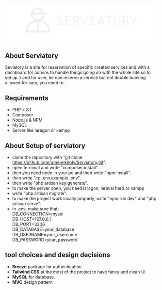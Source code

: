 <img src="/public/serviatory.png" alt="Serviatory">

## About Serviatory
Seviatory is a site for reservation of specific created services and with a dashboard for admins to handle things going on with the whole site so to set up it and for user, he can reserve a service but not double booking allowed for sure, you need to:


## Requirements
- PHP > 8.1
- Composer
- Node.js & NPM
- MySQL
- Server like laragon or xampp


## About Setup of serviatory

- clone the repository with "git clone https://github.com/omerelkholy/Serviatory.git".
- open terminal and write "composer install".
- then you need node in your pc and then write "npm install".
- then write "cp .env.example .env".
- then write "php artisan key:generate".
- to make the server open, you need laragon, laravel herd or xampp
- write "php artisan migrate".
- to make the project work locally properly, write "npm run dev" and "php artisan serve".
- In .env, make sure that: <br>
  DB_CONNECTION=mysql <br>
  DB_HOST=127.0.0.1 <br>
  DB_PORT=3306 <br>
  DB_DATABASE=your_database <br>
  DB_USERNAME=your_username <br>
  DB_PASSWORD=your_password <br>


## tool choices and design decisions
- <strong>Breeze</strong> package for authentication
- <strong>Tailwind CSS</strong> at the most of the project to have fancy and clean UI
- <strong>MySQL</strong> for database.
- <strong>MVC</strong> design pattern


